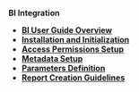 <strong>BI Integration<strong>
        

<ul>
	<li><a href="/articles/38_bi_integration/00_BI_user_guide_overview.md">BI User Guide Overview</a></li>
	<li><a href="/articles/38_bi_integration/01_Installation.md">Installation and Initialization</a></li>
	<li><a href="/articles/38_bi_integration/02_Permissions_Setup.md">Access Permissions Setup</a></li>
	<li><a href="/articles/38_bi_integration/03_Metadata_Setup.md">Metadata Setup</a></li>	
	<li><a href="/articles/38_bi_integration/04_parameters.md">Parameters Definition</a></li>
	<li><a href="/articles/38_bi_integration/05_report_creation_guidelines.md">Report Creation Guidelines</a></li>		
</ul>
